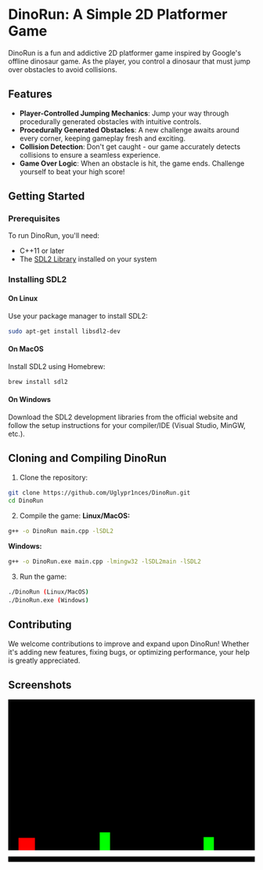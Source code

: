 # DinoRun: A Simple 2D Platformer Game

DinoRun is a fun and addictive 2D platformer game inspired by Google's offline dinosaur game. As the player, you control a dinosaur that must jump over 
obstacles to avoid collisions.

## Features

* **Player-Controlled Jumping Mechanics**: Jump your way through procedurally generated obstacles with intuitive controls.
* **Procedurally Generated Obstacles**: A new challenge awaits around every corner, keeping gameplay fresh and exciting.
* **Collision Detection**: Don't get caught - our game accurately detects collisions to ensure a seamless experience.
* **Game Over Logic**: When an obstacle is hit, the game ends. Challenge yourself to beat your high score!

## Getting Started

### Prerequisites

To run DinoRun, you'll need:

* C++11 or later
* The [SDL2 Library](https://www.libsdl.org/download-2.0.php) installed on your system

### Installing SDL2

#### On Linux
Use your package manager to install SDL2:
```bash
sudo apt-get install libsdl2-dev
```

#### On MacOS
Install SDL2 using Homebrew:
```bash
brew install sdl2
```

#### On Windows
Download the SDL2 development libraries from the official website and follow the setup instructions for your compiler/IDE (Visual Studio, MinGW, etc.).

## Cloning and Compiling DinoRun

1. Clone the repository:
```bash
git clone https://github.com/Uglypr1nces/DinoRun.git
cd DinoRun
```

2. Compile the game:
**Linux/MacOS:**
```bash
g++ -o DinoRun main.cpp -lSDL2
```
**Windows:**
```bash
g++ -o DinoRun.exe main.cpp -lmingw32 -lSDL2main -lSDL2
```

3. Run the game:
```bash
./DinoRun (Linux/MacOS)
./DinoRun.exe (Windows)
```

## Contributing

We welcome contributions to improve and expand upon DinoRun! Whether it's adding new features, fixing bugs, or optimizing performance, your help is greatly 
appreciated.

## Screenshots

![DinoRun Screenshot](image.png)
